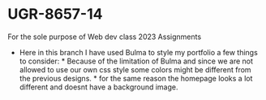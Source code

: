 # UGR-8657-14

For the sole purpose of Web dev class 2023 Assignments

- Here in this branch I have used Bulma to style my portfolio a few things to consider: \* Because of the limitation of Bulma and since we are not allowed to use our own css style some colors might be different from the previous designs. \* for the same reason the homepage looks a lot different and doesnt have a background image.
